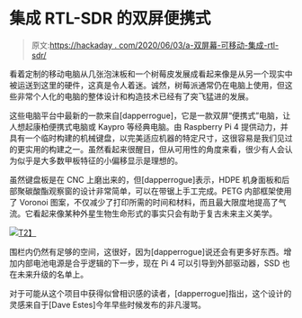 # 集成 RTL-SDR 的双屏便携式

> 原文:[https://hackaday . com/2020/06/03/a-双屏幕-可移动-集成-rtl-sdr/](https://hackaday.com/2020/06/03/a-dual-screen-luggable-with-integrated-rtl-sdr/)

看着定制的移动电脑从几张泡沫板和一个树莓皮发展成看起来像是从另一个现实中被运送到这里的硬件，这真是令人着迷。诚然，树莓派通常仍在电脑上使用，但这些非常个人化的电脑的整体设计和构造技术已经有了突飞猛进的发展。

这些电脑平台中最新的一款来自[dapperrogue]，它是一款双屏“便携式”电脑，让人想起康柏便携式电脑或 Kaypro 等经典电脑。由 Raspberry Pi 4 提供动力，并具有一个临时构建的机械键盘，以完美适应机器的特定尺寸，这很容易是我们见过的更实用的构建之一。虽然看起来很醒目，但从可用性的角度来看，很少有人会认为似乎是大多数甲板特征的小偏移显示是理想的。

虽然键盘板是在 CNC 上磨出来的，但[dapperrogue]表示，HDPE 机身面板和后部聚碳酸酯观察窗的设计非常简单，可以在带锯上手工完成。PETG 内部框架使用了 Voronoi 图案，不仅减少了打印所需的时间和材料，而且最大限度地提高了气流。它看起来像某种外星生物生命形式的事实只会有助于复古未来主义美学。

[![](../Images/c68c2c85779afc65c4389d51fdb56c50.png)T2】](https://hackaday.com/wp-content/uploads/2020/06/dualdeck_detail2.jpg)

围栏内仍然有足够的空间，这很好，因为[dapperrogue]说还会有更多好东西。增加内部电池电源是合乎逻辑的下一步，现在 Pi 4 可以引导到外部驱动器，SSD 也在未来升级的名单上。

对于可能从这个项目中获得似曾相识感的读者，[dapperrogue]指出，这个设计的灵感来自于[Dave Estes]今年早些时候发布的非凡漫骂。